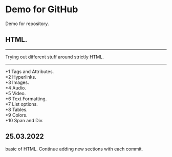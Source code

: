 # Demo for GitHub

Demo for repository.

## HTML.

<hr>
Trying out different stuff around strictly HTML.
<hr>
*1 Tags and Attributes.
<br>
*2 Hyperlinks.
<br>
*3 Images.
<br>
*4 Audio.
<br>
*5 Video.
<br>
*6 Text Formatting.
<br>
*7 List options.
<br>
*8 Tables.
<br>
*9 Colors.
<br>
*10 Span and Div.

## 25.03.2022

basic of HTML. Continue adding new sections with each commit.
